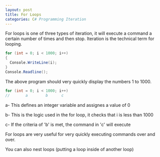 ```yaml
---
layout: post
title: For Loops
categories: C# Programming Iteration
---
```

For loops is one of three types of iteration, it will execute a command a certain number of times and then stop.
Iteration is the technical term for looping.
```csharp
for (int = 0; i < 1000; i++)
{
  Console.WriteLine(i);
}
Console.Readline();
```
The above program should very quickly display the numbers 1 to 1000.

```csharp
for (int = 0; i < 1000; i++)
//       a        b      c
```
a- This defines an integer variable and assignes a value of 0

b- This is the logic used in the for loop, it checks that i is less than 1000

c- If the criteria of 'b' is met, the command in 'c' will execute


For loops are very useful for very quickly executing commands over and over.

You can also nest loops (putting a loop inside of another loop)

